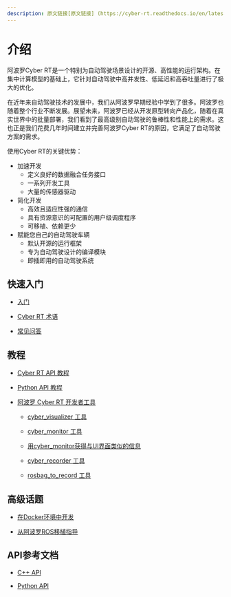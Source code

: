 ```yaml
---
description: 原文链接[原文链接] (https://cyber-rt.readthedocs.io/en/latest/CyberRT_Python_API.html)百度阿波罗（Apollo）Cyber-RT中文版文档。由爱好者私人翻译，允许任何非商用的转载。
---
```


# 介绍

阿波罗Cyber RT是一个特别为自动驾驶场景设计的开源、高性能的运行架构。在集中计算模型的基础上，它针对自动驾驶中高并发性、低延迟和高吞吐量进行了极大的优化。

在近年来自动驾驶技术的发展中，我们从阿波罗早期经验中学到了很多。阿波罗也随着整个行业不断发展。展望未来，阿波罗已经从开发原型转向产品化，随着在真实世界中的批量部署，我们看到了最高级别自动驾驶的鲁棒性和性能上的需求。这也正是我们花费几年时间建立并完善阿波罗Cyber RT的原因，它满足了自动驾驶方案的需求。

使用Cyber RT的关键优势：

* 加速开发
  * 定义良好的数据融合任务接口
  * 一系列开发工具
  * 大量的传感器驱动
* 简化开发
  * 高效且适应性强的通信
  * 具有资源意识的可配置的用户级调度程序
  * 可移植、依赖更少
* 赋能您自己的自动驾驶车辆
  * 默认开源的运行框架
  * 专为自动驾驶设计的编译模块
  * 即插即用的自动驾驶系统

## 快速入门

* [入门](quick-start/getting-started.md)

* [Cyber RT 术语](quick-start/cyber-rt-terms.md)

* [常见问答](quick-start/f.a.q..md)

## 教程

* [Cyber RT API 教程](tutorial/cyber-rt-api-tutorial.md)

* [Python API 教程](tutorial/python-api-tutorial.md)

* [阿波罗 Cyber RT 开发者工具](tutorial/apollo-cyber-rt-developer-tool.md)

  * [cyber_visualizer 工具](tutorial/apollo-cyber-rt-developer-tool.md#cyber_visualizer工具)

  * [cyber_monitor 工具](tutorial/apollo-cyber-rt-developer-tool.md#cyber_monitor工具)

  * [用cyber_monitor获得与UI界面类似的信息](tutorial/apollo-cyber-rt-developer-tool.md#用cyber_monitor获得与UI界面类似的信息)

  * [cyber_recorder 工具](tutorial/apollo-cyber-rt-developer-tool.md#cyber_recorder工具)

  * [rosbag_to_record 工具](tutorial/apollo-cyber-rt-developer-tool.md#rosbag_to_record工具)
  
## 高级话题

* [在Docker环境中开发](advanced-topics/develop-inside-docker-environment.md)

* [从阿波罗ROS移植指导](advanced-topics/migration-guide-from-apollo-ros.md)

## API参考文档

* [C++ API](api-reference/cpp-api.md)

* [Python API](api-reference/python-api.md)

